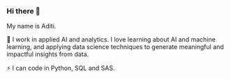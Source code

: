 ### Hi there 👋

My name is Aditi.

🌱  I work in applied AI and analytics. I love learning about AI and machine learning, and applying data science techniques to generate meaningful and impactful insights from data.

⚡ I can code in Python, SQL and SAS.



<!--
**AChetty1/AChetty1** is a ✨ _special_ ✨ repository because its `README.md` (this file) appears on your GitHub profile.

Here are some ideas to get you started:

- 🔭 I’m currently working on ...
- 🌱 I’m currently learning ...
- 👯 I’m looking to collaborate on ...
- 🤔 I’m looking for help with ...
- 💬 Ask me about ...
- 📫 How to reach me: ...
- 😄 Pronouns: ...
- ⚡ Fun fact: ...
-->
